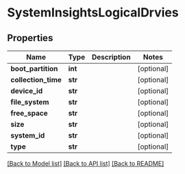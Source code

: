 # SystemInsightsLogicalDrvies

## Properties
Name | Type | Description | Notes
------------ | ------------- | ------------- | -------------
**boot_partition** | **int** |  | [optional] 
**collection_time** | **str** |  | [optional] 
**device_id** | **str** |  | [optional] 
**file_system** | **str** |  | [optional] 
**free_space** | **str** |  | [optional] 
**size** | **str** |  | [optional] 
**system_id** | **str** |  | [optional] 
**type** | **str** |  | [optional] 

[[Back to Model list]](../README.md#documentation-for-models) [[Back to API list]](../README.md#documentation-for-api-endpoints) [[Back to README]](../README.md)


